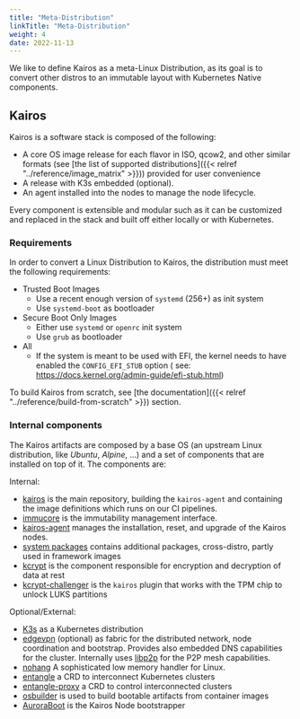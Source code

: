 ```yaml
---
title: "Meta-Distribution"
linkTitle: "Meta-Distribution"
weight: 4
date: 2022-11-13
---
```


We like to define Kairos as a meta-Linux Distribution, as its goal is to convert other distros to an immutable layout with Kubernetes Native components.

## Kairos

Kairos is a software stack is composed of the following:

- A core OS image release for each flavor in ISO, qcow2, and other similar formats (see [the list of supported distributions]({{< relref "../reference/image_matrix" >}})) provided for user convenience
- A release with K3s embedded (optional).
- An agent installed into the nodes to manage the node lifecycle.

Every component is extensible and modular such as it can be customized and replaced in the stack and built off either locally or with Kubernetes.

### Requirements

In order to convert a Linux Distribution to Kairos, the distribution must meet the following requirements:

- Trusted Boot Images
  - Use a recent enough version of `systemd` (256+) as init system
  - Use `systemd-boot` as bootloader
- Secure Boot Only Images
  - Either use `systemd` or `openrc` init system
  - Use `grub` as bootloader
- All
  - If the system is meant to be used with EFI, the kernel needs to have enabled the `CONFIG_EFI_STUB` option ( see: https://docs.kernel.org/admin-guide/efi-stub.html)

To build Kairos from scratch, see [the documentation]({{< relref "../reference/build-from-scratch" >}}) section.

### Internal components

The Kairos artifacts are composed by a base OS (an upstream Linux distribution, like _Ubuntu_, _Alpine_, ...) and a set of components that are installed on top of it. The components are:

Internal:
- [kairos](https://github.com/kairos-io/kairos) is the main repository, building the `kairos-agent` and containing the image definitions which runs on our CI pipelines.
- [immucore](https://github.com/kairos-io/immucore) is the immutability management interface.
- [kairos-agent](https://github.com/kairos-io/kairos-agent) manages the installation, reset, and upgrade of the Kairos nodes.
- [system packages](https://github.com/kairos-io/packages) contains additional packages, cross-distro, partly used in framework images
- [kcrypt](https://github.com/kairos-io/kcrypt) is the component responsible for encryption and decryption of data at rest
- [kcrypt-challenger](https://github.com/kairos-io/kcrypt-challenger) is the `kairos` plugin that works with the TPM chip to unlock LUKS partitions

Optional/External:
- [K3s](https://k3s.io) as a Kubernetes distribution
- [edgevpn](https://mudler.github.io/edgevpn) (optional) as fabric for the distributed network, node coordination and bootstrap. Provides also embedded DNS capabilities for the cluster. Internally uses [libp2p](https://github.com/libp2p/go-libp2p) for the P2P mesh capabilities.
- [nohang](https://github.com/hakavlad/nohang) A sophisticated low memory handler for Linux.
- [entangle](https://github.com/kairos-io/entangle) a CRD to interconnect Kubernetes clusters
- [entangle-proxy](https://github.com/kairos-io/entangle-proxy) a CRD to control interconnected clusters
- [osbuilder](https://github.com/kairos-io/osbuilder) is used to build bootable artifacts from container images
- [AuroraBoot](https://github.com/kairos-io/AuroraBoot) is the Kairos Node bootstrapper


